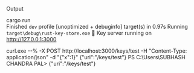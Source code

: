 Output 

cargo run                                              
    Finished `dev` profile [unoptimized + debuginfo] target(s) in 0.97s
     Running `target\debug\rust-key-store.exe`
🔑 Key server running on http://127.0.0.1:3000


curl.exe --% -X POST http://localhost:3000/keys/test -H "Content-Type: application/json" -d "{\"x\":1}"
{"uri":"/keys/test"}
PS C:\Users\SUBHASH CHANDRA PAL> {"uri":"/keys/test"}
